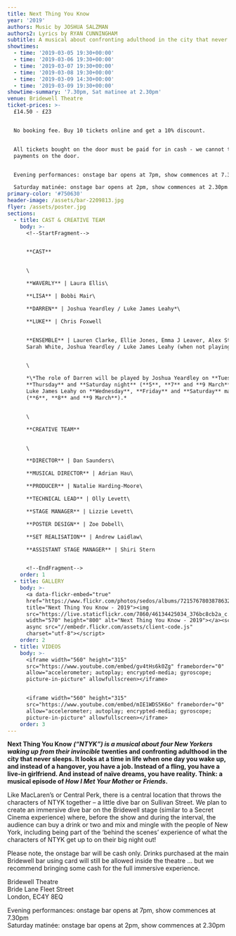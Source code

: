 ```yaml
---
title: Next Thing You Know
year: '2019'
authors: Music by JOSHUA SALZMAN
authors2: Lyrics by RYAN CUNNINGHAM
subtitle: A musical about confronting adulthood in the city that never sleeps
showtimes:
  - time: '2019-03-05 19:30+00:00'
  - time: '2019-03-06 19:30+00:00'
  - time: '2019-03-07 19:30+00:00'
  - time: '2019-03-08 19:30+00:00'
  - time: '2019-03-09 14:30+00:00'
  - time: '2019-03-09 19:30+00:00'
showtime-summary: '7.30pm, Sat matinee at 2.30pm'
venue: Bridewell Theatre
ticket-prices: >-
  £14.50 - £23


  No booking fee. Buy 10 tickets online and get a 10% discount.


  All tickets bought on the door must be paid for in cash - we cannot take card
  payments on the door.


  Evening performances: onstage bar opens at 7pm, show commences at 7.30pm.

  Saturday matinée: onstage bar opens at 2pm, show commences at 2.30pm.
primary-color: '#750630'
header-image: /assets/bar-2209813.jpg
flyer: /assets/poster.jpg
sections:
  - title: CAST & CREATIVE TEAM
    body: >-
      <!--StartFragment-->


      **CAST**


      \

      **WAVERLY** | Laura Ellis\

      **LISA** | Bobbi Mair\

      **DARREN** | Joshua Yeardley / Luke James Leahy*\

      **LUKE** | Chris Foxwell


      **ENSEMBLE** | Lauren Clarke, Ellie Jones, Emma J Leaver, Alex Stephenson,
      Sarah White, Joshua Yeardley / Luke James Leahy (when not playing Darren*)


      \

      *\*The role of Darren will be played by Joshua Yeardley on **Tuesday**,
      **Thursday** and **Saturday night** (**5**, **7** and **9 March**), and by
      Luke James Leahy on **Wednesday**, **Friday** and **Saturday** matinée
      (**6**, **8** and **9 March**).*


      \

      **CREATIVE TEAM**


      \

      **DIRECTOR** | Dan Saunders\

      **MUSICAL DIRECTOR** | Adrian Hau\

      **PRODUCER** | Natalie Harding-Moore\

      **TECHNICAL LEAD** | Olly Levett\

      **STAGE MANAGER** | Lizzie Levett\

      **POSTER DESIGN** | Zoe Dobell\

      **SET REALISATION** | Andrew Laidlaw\

      **ASSISTANT STAGE MANAGER** | Shiri Stern


      <!--EndFragment-->
    order: 1
  - title: GALLERY
    body: >-
      <a data-flickr-embed="true"
      href="https://www.flickr.com/photos/sedos/albums/72157678038786328"
      title="Next Thing You Know - 2019"><img
      src="https://live.staticflickr.com/7860/46134425034_376bc8cb2a_c.jpg"
      width="570" height="800" alt="Next Thing You Know - 2019"></a><script
      async src="//embedr.flickr.com/assets/client-code.js"
      charset="utf-8"></script>
    order: 2
  - title: VIDEOS
    body: >-
      <iframe width="560" height="315"
      src="https://www.youtube.com/embed/gv4tHs6k0Zg" frameborder="0"
      allow="accelerometer; autoplay; encrypted-media; gyroscope;
      picture-in-picture" allowfullscreen></iframe>


      <iframe width="560" height="315"
      src="https://www.youtube.com/embed/mIE1WDS5K6o" frameborder="0"
      allow="accelerometer; autoplay; encrypted-media; gyroscope;
      picture-in-picture" allowfullscreen></iframe>
    order: 3
---
```

**Next Thing You Know** ***(“NTYK”) is a musical about four New Yorkers waking up from their invincible* twenties and confronting adulthood in the city that never sleeps. It looks at a time in life when one day you wake up, and instead of a hangover, you have a job. Instead of a fling, you have a live-in girlfriend. And instead of naïve dreams, you have reality. Think: a musical episode of *How I Met Your Mother* or** ***Friends*.**

Like MacLaren’s or Central Perk, there is a central location that throws the characters of NTYK together – a little dive bar on Sullivan Street. We plan to create an immersive dive bar on the Bridewell stage (similar to a Secret Cinema experience) where, before the show and during the interval, the audience can buy a drink or two and mix and mingle with the people of New York, including being part of the ‘behind the scenes’ experience of what the characters of NTYK get up to on their big night out!

Please note, the onstage bar will be cash only. Drinks purchased at the main Bridewell bar using card will still be allowed inside the theatre ... but we recommend bringing some cash for the full immersive experience.

Bridewell Theatre  \
Bride Lane Fleet Street \
London, EC4Y 8EQ

Evening performances: onstage bar opens at 7pm, show commences at 7.30pm\
Saturday matinée: onstage bar opens at 2pm, show commences at 2.30pm
